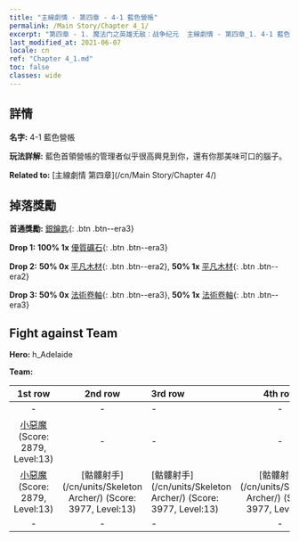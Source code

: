 ```yaml
---
title: "主線劇情 - 第四章 - 4-1 藍色營帳"
permalink: /Main Story/Chapter 4_1/
excerpt: "第四章 - 1. 魔法门之英雄无敌：战争纪元  主線劇情 - 第四章_1. 4-1 藍色營帳"
last_modified_at: 2021-06-07
locale: cn
ref: "Chapter 4_1.md"
toc: false
classes: wide
---
```


## 詳情

 **名字:** 4-1 藍色營帳

 **玩法詳解:** 藍色首領營帳的管理者似乎很高興見到你，還有你那美味可口的腦子。

 **Related to:** [主線劇情 第四章](/cn/Main Story/Chapter 4/)

## 掉落獎勵

 **首通獎勵:** [銀鑰匙](/cn/Items/con_693/){: .btn .btn--era3}

 **Drop 1:** **100% 1x** [優質礦石](/cn/Items/mat_12/){: .btn .btn--era3}

 **Drop 2:** **50% 0x** [平凡木材](/cn/Items/mat_7/){: .btn .btn--era2}, **50% 1x** [平凡木材](/cn/Items/mat_7/){: .btn .btn--era2}

 **Drop 3:** **50% 0x** [法術卷軸](/cn/Items/con_694/){: .btn .btn--era3}, **50% 1x** [法術卷軸](/cn/Items/con_694/){: .btn .btn--era3}


## Fight against Team
 **Hero:** h_Adelaide

 **Team:**


  | 1st row | 2nd row | 3rd row | 4th row |
  |:----:|:----:|:----|:----:|
  | - | - | - | - |
  | [小惡魔](/cn/units/Imp/) (Score: 2879, Level:13)  | - | - | - |
  | [小惡魔](/cn/units/Imp/) (Score: 2879, Level:13)  | [骷髏射手](/cn/units/Skeleton Archer/) (Score: 3977, Level:13)  | [骷髏射手](/cn/units/Skeleton Archer/) (Score: 3977, Level:13)  | [骷髏射手](/cn/units/Skeleton Archer/) (Score: 3977, Level:13)  |
  | - | - | - | - |


